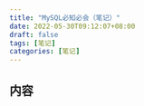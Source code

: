 ```yaml
---
title: "MySQL必知必会（笔记）"
date: 2022-05-30T09:12:07+08:00
draft: false
tags: [笔记]
categories: [笔记]
---
```

## 内容